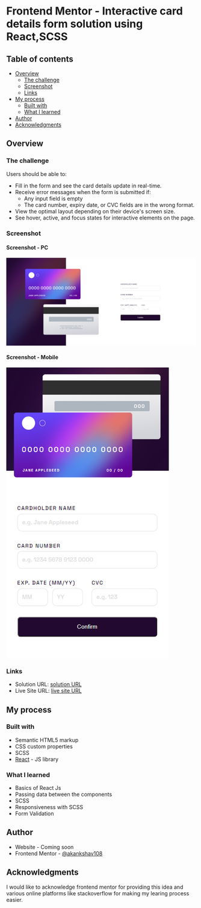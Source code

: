 # Frontend Mentor - Interactive card details form solution using React,SCSS

## Table of contents

- [Overview](#overview)
  - [The challenge](#the-challenge)
  - [Screenshot](#screenshot)
  - [Links](#links)
- [My process](#my-process)
  - [Built with](#built-with)
  - [What I learned](#what-i-learned)
- [Author](#author)
- [Acknowledgments](#acknowledgments)

## Overview

### The challenge

Users should be able to:

- Fill in the form and see the card details update in real-time.
- Receive error messages when the form is submitted if:
  - Any input field is empty
  - The card number, expiry date, or CVC fields are in the wrong format.
- View the optimal layout depending on their device's screen size.
- See hover, active, and focus states for interactive elements on the page.

### Screenshot

#### Screenshot - PC

![Screenshot - PC](./public/ss-pc.png)

#### Screenshot - Mobile

![Screenshot - mobile](./public/ss-mobile.png)
### Links

- Solution URL: [solution URL](https://github.com/akankshav108/interactive-card-details-form)
- Live Site URL: [live site URL](https://akankshav108.github.io/interactive-card-details-form/)

## My process

### Built with

- Semantic HTML5 markup
- CSS custom properties
- SCSS
- [React](https://reactjs.org/) - JS library

### What I learned

- Basics of React Js
- Passing data between the components
- SCSS 
- Responsiveness with SCSS
- Form Validation

## Author

- Website - Coming soon
- Frontend Mentor - [@akankshav108](https://www.frontendmentor.io/profile/akankshav108)

## Acknowledgments

I would like to acknowledge frontend mentor for providing this idea and various online platforms like stackoverflow for making my learing process easier.
